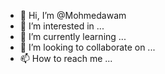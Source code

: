 - 👋 Hi, I’m @Mohmedawam
- 👀 I’m interested in ...
- 🌱 I’m currently learning ...
- 💞️ I’m looking to collaborate on ...
- 📫 How to reach me ...

<!---
Mohmedawam/Mohmedawam is a ✨ special ✨ repository because its `README.md` (this file) appears on your GitHub profile.
You can click the Preview link to take a look at your changes.
--->
